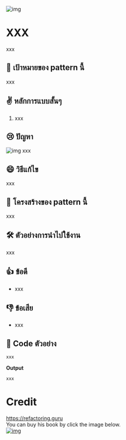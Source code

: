 ![img](assets/xxx)
# XXX
xxx

## 🎯 เป้าหมายของ pattern นี้
xxx

## ✌ หลักการแบบสั้นๆ
1. xxx

## 😢 ปัญหา
![img](assets/xxx)
xxx

## 😄 วิธีแก้ไข
xxx

## 📌 โครงสร้างของ pattern นี้
xxx

## 🛠 ตัวอย่างการนำไปใช้งาน
xxx

## 👍 ข้อดี
* xxx

## 👎 ข้อเสีย
* xxx

## ‍‍📝 Code ตัวอย่าง
```
xxx
```

**Output**
```
xxx
```

# Credit
https://refactoring.guru  
You can buy his book by click the image below.  
[![img](https://refactoring.guru/images/patterns/book/web-cover-en.png)](https://refactoring.guru/design-patterns/book#buy-now)  
